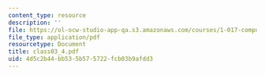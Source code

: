 ```yaml
---
content_type: resource
description: ''
file: https://ol-ocw-studio-app-qa.s3.amazonaws.com/courses/1-017-computing-and-data-analysis-for-environmental-applications-fall-2003/4d5c2b44bb535b575722fcb03b9afdd3_class03_4.pdf
file_type: application/pdf
resourcetype: Document
title: class03_4.pdf
uid: 4d5c2b44-bb53-5b57-5722-fcb03b9afdd3
---
```


